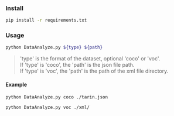 ### Install

```bash
pip install -r requirements.txt
```

### Usage

```bash
python DataAnalyze.py ${type} ${path}
```
>'type' is the format of the dataset, optional 'coco' or 'voc'.  
If 'type' is 'coco', the 'path' is the json file path.  
If 'type' is 'voc', the 'path' is the path of the xml file directory.

#### Example
```bash
python DataAnalyze.py coco ./tarin.json
```

```bash
python DataAnalyze.py voc ./xml/
```
